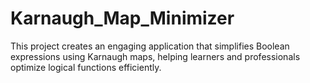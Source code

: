 # Karnaugh_Map_Minimizer
This project creates an engaging application that simplifies Boolean  expressions using Karnaugh maps, helping learners and professionals  optimize logical functions efficiently.
